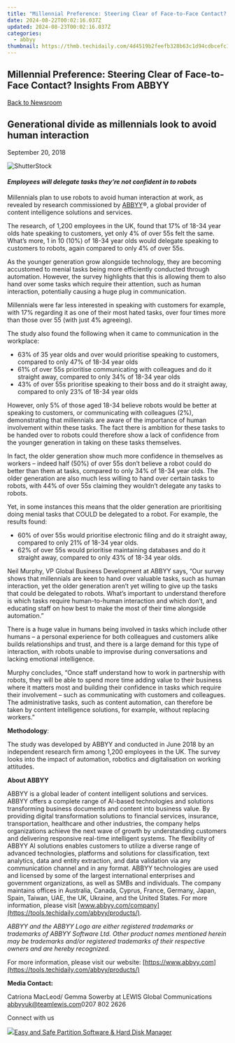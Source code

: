 ```yaml
---
title: "Millennial Preference: Steering Clear of Face-to-Face Contact? Insights From ABBYY"
date: 2024-08-22T00:02:16.037Z
updated: 2024-08-23T00:02:16.037Z
categories:
  - abbyy
thumbnail: https://thmb.techidaily.com/4d4519b2feefb328b63c1d94cdbcefc1487c835a8052a017be6091c495520e05.jpg
---
```


## Millennial Preference: Steering Clear of Face-to-Face Contact? Insights From ABBYY

[Back to Newsroom](https://tools.techidaily.com/abbyy/products/)

## Generational divide as millennials look to avoid human interaction

September 20, 2018

![ShutterStock](https://content.abbyy.com/-/media/project/abbyy/abbyy/branchtemplates/shutterstock_1272462163_1296-x-729.jpg?h=729&iar=0&w=1296)

#### _Employees will delegate tasks they’re not confident in to robots_ 
  
Millennials plan to use robots to avoid human interaction at work, as revealed by research commissioned by [ABBYY](https://tools.techidaily.com/abbyy/products/)®, a global provider of content intelligence solutions and services.

The research, of 1,200 employees in the UK, found that 17% of 18-34 year olds hate speaking to customers, yet only 4% of over 55s felt the same. What’s more, 1 in 10 (10%) of 18-34 year olds would delegate speaking to customers to robots, again compared to only 4% of over 55s.

As the younger generation grow alongside technology, they are becoming accustomed to menial tasks being more efficiently conducted through automation. However, the survey highlights that this is allowing them to also hand over some tasks which require their attention, such as human interaction, potentially causing a huge plug in communication.

Millennials were far less interested in speaking with customers for example, with 17% regarding it as one of their most hated tasks, over four times more than those over 55 (with just 4% agreeing).

The study also found the following when it came to communication in the workplace:

* 63% of 35 year olds and over would prioritise speaking to customers, compared to only 47% of 18-34 year olds
* 61% of over 55s prioritise communicating with colleagues and do it straight away, compared to only 34% of 18-34 year olds
* 43% of over 55s prioritise speaking to their boss and do it straight away, compared to only 23% of 18-34 year olds

  
However, only 5% of those aged 18-34 believe robots would be better at speaking to customers, or communicating with colleagues (2%), demonstrating that millennials are aware of the importance of human involvement within these tasks. The fact there is ambition for these tasks to be handed over to robots could therefore show a lack of confidence from the younger generation in taking on these tasks themselves.

In fact, the older generation show much more confidence in themselves as workers – indeed half (50%) of over 55s don’t believe a robot could do better than them at tasks, compared to only 34% of 18-34 year olds. The older generation are also much less willing to hand over certain tasks to robots, with 44% of over 55s claiming they wouldn’t delegate any tasks to robots.

Yet, in some instances this means that the older generation are prioritising doing menial tasks that COULD be delegated to a robot. For example, the results found:

* 60% of over 55s would prioritise electronic filing and do it straight away, compared to only 21% of 18-34 year olds.
* 62% of over 55s would prioritise maintaining databases and do it straight away, compared to only 43% of 18-34 year olds.

  
Neil Murphy, VP Global Business Development at ABBYY says, “Our survey shows that millennials are keen to hand over valuable tasks, such as human interaction, yet the older generation aren’t yet willing to give up the tasks that could be delegated to robots. What’s important to understand therefore is which tasks require human-to-human interaction and which don’t, and educating staff on how best to make the most of their time alongside automation.”

There is a huge value in humans being involved in tasks which include other humans – a personal experience for both colleagues and customers alike builds relationships and trust, and there is a large demand for this type of interaction, with robots unable to improvise during conversations and lacking emotional intelligence.

Murphy concludes, “Once staff understand how to work in partnership with robots, they will be able to spend more time adding value to their business where it matters most and building their confidence in tasks which require their involvement – such as communicating with customers and colleagues. The administrative tasks, such as content automation, can therefore be taken by content intelligence solutions, for example, without replacing workers.”

  
**Methodology**:

The study was developed by ABBYY and conducted in June 2018 by an independent research firm among 1,200 employees in the UK. The survey looks into the impact of automation, robotics and digitalisation on working attitudes.

  
**About ABBYY**

ABBYY is a global leader of content intelligent solutions and services. ABBYY offers a complete range of AI-based technologies and solutions transforming business documents and content into business value. By providing digital transformation solutions to financial services, insurance, transportation, healthcare and other industries, the company helps organizations achieve the next wave of growth by understanding customers and delivering responsive real-time intelligent systems. The flexibility of ABBYY AI solutions enables customers to utilize a diverse range of advanced technologies, platforms and solutions for classification, text analytics, data and entity extraction, and data validation via any communication channel and in any format. ABBYY technologies are used and licensed by some of the largest international enterprises and government organizations, as well as SMBs and individuals. The company maintains offices in Australia, Canada, Cyprus, France, Germany, Japan, Spain, Taiwan, UAE, the UK, Ukraine, and the United States. For more information, please visit [www.abbyy.com/company](https://tools.techidaily.com/abbyy/products/).

_ABBYY and the ABBYY Logo are either registered trademarks or trademarks of ABBYY Software Ltd. Other product names mentioned herein may be trademarks and/or registered trademarks of their respective owners and are hereby recognized._

For more information, please visit our website: [https://www.abbyy.com](https://tools.techidaily.com/abbyy/products/)

  
**Media Contact:**

Catriona MacLeod/ Gemma Sowerby at LEWIS Global Communications  
[abbyyuk@teamlewis.com](https://tools.techidaily.com/abbyy/products/)0207 802 2626

Connect with us

<ins class="adsbygoogle"
     style="display:block"
     data-ad-format="autorelaxed"
     data-ad-client="ca-pub-7571918770474297"
     data-ad-slot="1223367746"></ins>



<ins class="adsbygoogle"
     style="display:block"
     data-ad-client="ca-pub-7571918770474297"
     data-ad-slot="8358498916"
     data-ad-format="auto"
     data-full-width-responsive="true"></ins>



<!-- affiliate ads begin -->
<a href="https://secure.2checkout.com/order/checkout.php?PRODS=22741618&QTY=1&AFFILIATE=108875&CART=1"><img src="https://www.diskpart.com/resource/images/index/dp-index-img-banner-people@2x.png" border="0">Easy and Safe Partition Software & Hard Disk Manager</a>
<!-- affiliate ads end -->